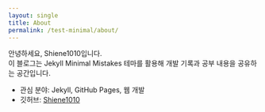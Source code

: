 ```yaml
---
layout: single
title: About
permalink: /test-minimal/about/
---
```


안녕하세요, Shiene1010입니다.  
이 블로그는 Jekyll Minimal Mistakes 테마를 활용해 개발 기록과 공부 내용을 공유하는 공간입니다.

- 관심 분야: Jekyll, GitHub Pages, 웹 개발
- 깃허브: [Shiene1010](https://github.com/Shiene1010)

